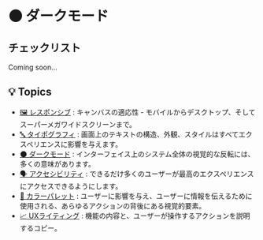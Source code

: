 # 🌑 ダークモード

## チェックリスト

Coming soon...

## 💡 Topics

- [🖼️ レスポンシブ](/Topics/responsiveness.md) : キャンバスの適応性 - モバイルからデスクトップ、そしてスーパーメガワイドスクリーンまで。
- [🔤 タイポグラフィ](/Topics/typography.md) : 画面上のテキストの構造、外観、スタイルはすべてエクスペリエンスに影響を与えます。
- [🌑 ダークモード](/Topics/dark-mode.md) : インターフェイス上のシステム全体の視覚的な反転には、多くの意味があります。
- [🗣️ アクセシビリティ](/Topics/accessibility.md) : できるだけ多くのユーザーが最高のエクスペリエンスにアクセスできるようにします。
- [🎨 カラーパレット](/Topics/colors.md) : ユーザーに影響を与え、ユーザーに情報を伝えるために使用される、あらゆるアクションの背後にある視覚的要素。
- [📈 UXライティング](/Topics/ux-writing.md) : 機能の内容と、ユーザーが操作するアクションを説明するコピー。

